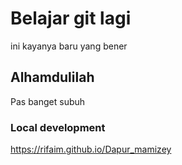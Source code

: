 # Belajar git lagi

ini kayanya baru yang bener

## Alhamdulilah

Pas banget subuh

### Local development

https://rifaim.github.io/Dapur_mamizey
